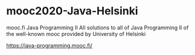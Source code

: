 # mooc2020-Java-Helsinki
mooc.fi Java Programming II 
All solutions to all of Java Programming II of the well-known mooc provided by University of Helsinki

https://java-programming.mooc.fi/
